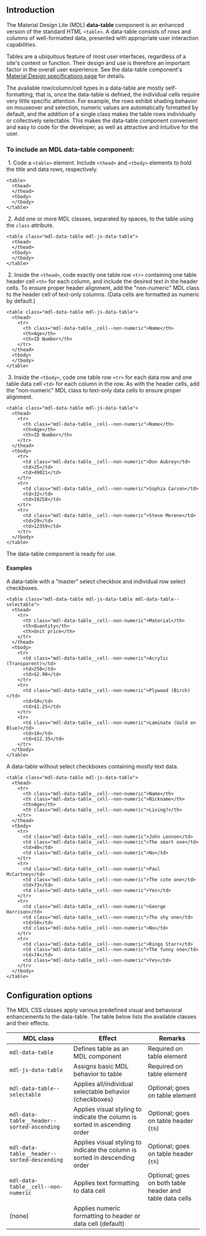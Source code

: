 <h2 id="introduction">Introduction</h2>

<p>The Material Design Lite (MDL) <strong>data-table</strong> component is an enhanced version of the standard HTML <code>&lt;table&gt;</code>. A data-table consists of rows and columns of well-formatted data, presented with appropriate user interaction capabilities.</p>

<p>Tables are a ubiquitous feature of most user interfaces, regardless of a site's content or function. Their design and use is therefore an important factor in the overall user experience. See the data-table component's <a href="http://www.google.com/design/spec/components/data-tables.html">Material Design specifications page</a> for details.</p>

<p>The available row/column/cell types in a data-table are mostly self-formatting; that is, once the data-table is defined, the individual cells require very little specific attention. For example, the rows exhibit shading behavior on mouseover and selection, numeric values are automatically formatted by default, and the addition of a single class makes the table rows individually or collectively selectable. This makes the data-table component convenient and easy to code for the developer, as well as attractive and intuitive for the user.</p>

<h3 id="to-include-an-mdl-%2A%2Adata-table%2A%2A-component%3A">To include an MDL <strong>data-table</strong> component:</h3>

<p>&nbsp;1. Code a <code>&lt;table&gt;</code> element. Include <code>&lt;thead&gt;</code> and <code>&lt;tbody&gt;</code> elements to hold the title and data rows, respectively.</p>

<pre><code class="html">&lt;table&gt;
  &lt;thead&gt;
  &lt;/thead&gt;
  &lt;tbody&gt;
  &lt;/tbody&gt;
&lt;/table&gt;
</code></pre>

<p>&nbsp;2. Add one or more MDL classes, separated by spaces, to the table using the <code>class</code> attribute.</p>

<pre><code class="html">&lt;table class="mdl-data-table mdl-js-data-table"&gt;
  &lt;thead&gt;
  &lt;/thead&gt;
  &lt;tbody&gt;
  &lt;/tbody&gt;
&lt;/table&gt;
</code></pre>

<p>&nbsp;2. Inside the <code>&lt;thead&gt;</code>, code exactly one table row <code>&lt;tr&gt;</code> containing one table header cell <code>&lt;th&gt;</code> for each column, and include the desired text in the header cells. To ensure proper header alignment, add the "non-numeric" MDL class to the header cell of text-only columns. (Data cells are formatted as numeric by default.)</p>

<pre><code class="html">&lt;table class="mdl-data-table mdl-js-data-table"&gt;
  &lt;thead&gt;
    &lt;tr&gt;
      &lt;th class="mdl-data-table__cell--non-numeric"&gt;Name&lt;/th&gt;
      &lt;th&gt;Age&lt;/th&gt;
      &lt;th&gt;ID Number&lt;/th&gt;
    &lt;/tr&gt;
  &lt;/thead&gt;
  &lt;tbody&gt;
  &lt;/tbody&gt;
&lt;/table&gt;
</code></pre>

<p>&nbsp;3. Inside the <code>&lt;tbody&gt;</code>, code one table row <code>&lt;tr&gt;</code> for each data row and one table data cell <code>&lt;td&gt;</code> for each column in the row. As with the header cells, add the "non-numeric" MDL class to text-only data cells to ensure proper alignment.</p>

<pre><code class="html">&lt;table class="mdl-data-table mdl-js-data-table"&gt;
  &lt;thead&gt;
    &lt;tr&gt;
      &lt;th class="mdl-data-table__cell--non-numeric"&gt;Name&lt;/th&gt;
      &lt;th&gt;Age&lt;/th&gt;
      &lt;th&gt;ID Number&lt;/th&gt;
    &lt;/tr&gt;
  &lt;/thead&gt;
  &lt;tbody&gt;
    &lt;tr&gt;
      &lt;td class="mdl-data-table__cell--non-numeric"&gt;Don Aubrey&lt;/td&gt;
      &lt;td&gt;25&lt;/td&gt;
      &lt;td&gt;49021&lt;/td&gt;
    &lt;/tr&gt;
    &lt;tr&gt;
      &lt;td class="mdl-data-table__cell--non-numeric"&gt;Sophia Carson&lt;/td&gt;
      &lt;td&gt;32&lt;/td&gt;
      &lt;td&gt;10258&lt;/td&gt;
    &lt;/tr&gt;
    &lt;tr&gt;
      &lt;td class="mdl-data-table__cell--non-numeric"&gt;Steve Moreno&lt;/td&gt;
      &lt;td&gt;29&lt;/td&gt;
      &lt;td&gt;12359&lt;/td&gt;
    &lt;/tr&gt;
  &lt;/tbody&gt;
&lt;/table&gt;
</code></pre>

<p>The data-table component is ready for use.</p>

<h4 id="examples">Examples</h4>

<p>A data-table with a "master" select checkbox and individual row select checkboxes.</p>

<pre><code class="html">&lt;table class="mdl-data-table mdl-js-data-table mdl-data-table--selectable"&gt;
  &lt;thead&gt;
    &lt;tr&gt;
      &lt;th class="mdl-data-table__cell--non-numeric"&gt;Material&lt;/th&gt;
      &lt;th&gt;Quantity&lt;/th&gt;
      &lt;th&gt;Unit price&lt;/th&gt;
    &lt;/tr&gt;
  &lt;/thead&gt;
  &lt;tbody&gt;
    &lt;tr&gt;
      &lt;td class="mdl-data-table__cell--non-numeric"&gt;Acrylic (Transparent)&lt;/td&gt;
      &lt;td&gt;250&lt;/td&gt;
      &lt;td&gt;$2.90&lt;/td&gt;
    &lt;/tr&gt;
    &lt;tr&gt;
      &lt;td class="mdl-data-table__cell--non-numeric"&gt;Plywood (Birch)&lt;/td&gt;
      &lt;td&gt;50&lt;/td&gt;
      &lt;td&gt;$1.25&lt;/td&gt;
    &lt;/tr&gt;
    &lt;tr&gt;
      &lt;td class="mdl-data-table__cell--non-numeric"&gt;Laminate (Gold on Blue)&lt;/td&gt;
      &lt;td&gt;10&lt;/td&gt;
      &lt;td&gt;$12.35&lt;/td&gt;
    &lt;/tr&gt;
  &lt;/tbody&gt;
&lt;/table&gt;
</code></pre>

<p>A data-table without select checkboxes containing mostly text data.</p>

<pre><code class="html">&lt;table class="mdl-data-table mdl-js-data-table"&gt;
  &lt;thead&gt;
    &lt;tr&gt;
      &lt;th class="mdl-data-table__cell--non-numeric"&gt;Name&lt;/th&gt;
      &lt;th class="mdl-data-table__cell--non-numeric"&gt;Nickname&lt;/th&gt;
      &lt;th&gt;Age&lt;/th&gt;
      &lt;th class="mdl-data-table__cell--non-numeric"&gt;Living?&lt;/th&gt;
    &lt;/tr&gt;
  &lt;/thead&gt;
  &lt;tbody&gt;
    &lt;tr&gt;
      &lt;td class="mdl-data-table__cell--non-numeric"&gt;John Lennon&lt;/td&gt;
      &lt;td class="mdl-data-table__cell--non-numeric"&gt;The smart one&lt;/td&gt;
      &lt;td&gt;40&lt;/td&gt;
      &lt;td class="mdl-data-table__cell--non-numeric"&gt;No&lt;/td&gt;
    &lt;/tr&gt;
    &lt;tr&gt;
      &lt;td class="mdl-data-table__cell--non-numeric"&gt;Paul McCartney&lt;/td&gt;
      &lt;td class="mdl-data-table__cell--non-numeric"&gt;The cute one&lt;/td&gt;
      &lt;td&gt;73&lt;/td&gt;
      &lt;td class="mdl-data-table__cell--non-numeric"&gt;Yes&lt;/td&gt;
    &lt;/tr&gt;
    &lt;tr&gt;
      &lt;td class="mdl-data-table__cell--non-numeric"&gt;George Harrison&lt;/td&gt;
      &lt;td class="mdl-data-table__cell--non-numeric"&gt;The shy one&lt;/td&gt;
      &lt;td&gt;58&lt;/td&gt;
      &lt;td class="mdl-data-table__cell--non-numeric"&gt;No&lt;/td&gt;
    &lt;/tr&gt;
    &lt;tr&gt;
      &lt;td class="mdl-data-table__cell--non-numeric"&gt;Ringo Starr&lt;/td&gt;
      &lt;td class="mdl-data-table__cell--non-numeric"&gt;The funny one&lt;/td&gt;
      &lt;td&gt;74&lt;/td&gt;
      &lt;td class="mdl-data-table__cell--non-numeric"&gt;Yes&lt;/td&gt;
    &lt;/tr&gt;
  &lt;/tbody&gt;
&lt;/table&gt;
</code></pre>

<h2 id="configuration-options">Configuration options</h2>

<p>The MDL CSS classes apply various predefined visual and behavioral enhancements to the data-table. The table below lists the available classes and their effects.</p>

<table>
<thead>
<tr>
  <th>MDL class</th>
  <th>Effect</th>
  <th>Remarks</th>
</tr>
</thead>
<tbody>
<tr>
  <td><code>mdl-data-table</code></td>
  <td>Defines table as an MDL component</td>
  <td>Required on table element</td>
</tr>
<tr>
  <td><code>mdl-js-data-table</code></td>
  <td>Assigns basic MDL behavior to table</td>
  <td>Required on table element</td>
</tr>
<tr>
  <td><code>mdl-data-table--selectable</code></td>
  <td>Applies all/individual selectable behavior (checkboxes)</td>
  <td>Optional; goes on table element</td>
</tr>
<tr>
  <td><code>mdl-data-table__header--sorted-ascending</code></td>
  <td>Applies visual styling to indicate the column is sorted in ascending order</td>
  <td>Optional; goes on table header (<code>th</code>)</td>
</tr>
<tr>
  <td><code>mdl-data-table__header--sorted-descending</code></td>
  <td>Applies visual styling to indicate the column is sorted in descending order</td>
  <td>Optional; goes on table header (<code>th</code>)</td>
</tr>
<tr>
  <td><code>mdl-data-table__cell--non-numeric</code></td>
  <td>Applies text formatting to data cell</td>
  <td>Optional; goes on both table header and table data cells</td>
</tr>
<tr>
  <td>(none)</td>
  <td>Applies numeric formatting to header or data cell (default)</td>
  <td></td>
</tr>
</tbody>
</table>
